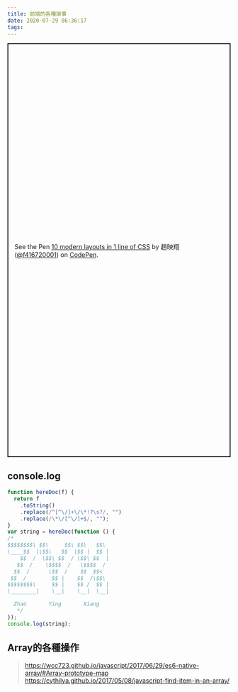 ```yaml
---
title: 前端的各種瑣事
date: 2020-07-29 06:36:17
tags:
---
```


<p class="codepen" data-height="933" data-theme-id="light" data-default-tab="result" data-user="f416720001" data-slug-hash="YzwbpKq" style="height: 933px; box-sizing: border-box; display: flex; align-items: center; justify-content: center; border: 2px solid; margin: 1em 0; padding: 1em;" data-pen-title="10 modern layouts in 1 line of CSS">
  <span>See the Pen <a href="https://codepen.io/f416720001/pen/YzwbpKq">
  10 modern layouts in 1 line of CSS</a> by 趙映翔 (<a href="https://codepen.io/f416720001">@f416720001</a>)
  on <a href="https://codepen.io">CodePen</a>.</span>
</p>
<script async src="https://static.codepen.io/assets/embed/ei.js"></script>


## console.log
```javascript
function hereDoc(f) {
  return f
    .toString()
    .replace(/^[^\/]+\/\*!?\s?/, "")
    .replace(/\*\/[^\/]+$/, "");
}
var string = hereDoc(function () {
/*
$$$$$$$$\ $$\     $$\ $$\   $$\ 
\____$$  |\$$\   $$  |$$ |  $$ |
    $$  /  \$$\ $$  / \$$\ $$  |
   $$  /    \$$$$  /   \$$$$  / 
  $$  /      \$$  /    $$  $$<  
 $$  /        $$ |    $$  /\$$\ 
$$$$$$$$\     $$ |    $$ /  $$ |
\________|    \__|    \__|  \__|

  Zhao       Ying       Xiang
   */
});
console.log(string);

```

## Array的各種操作
> https://wcc723.github.io/javascript/2017/06/29/es6-native-array/#Array-prototype-map
> https://cythilya.github.io/2017/05/08/javascript-find-item-in-an-array/